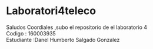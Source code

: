# Laboratori4teleco

Saludos Coordiales ,subo el repositorio de el laboratorio 4 &nbsp; <br/>
Codigo : 160003935 &nbsp;<br/>
Estudiante :Danel Humberto Salgado Gonzalez &nbsp;<br/>

